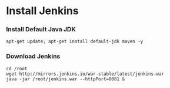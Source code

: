 # Install Jenkins     

### Install Default Java JDK
```
apt-get update; apt-get install default-jdk maven -y 
```

### Download Jenkins 
```
cd /root
wget http://mirrors.jenkins.io/war-stable/latest/jenkins.war
java -jar /root/jenkins.war --httpPort=8081 & 
```
